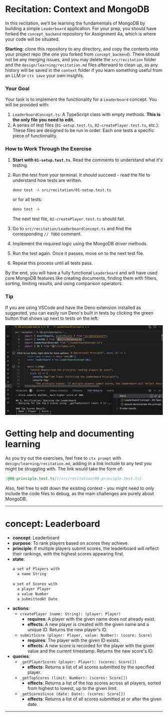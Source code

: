 # Recitation: Context and MongoDB

In this recitation, we'll be learning the fundamentals of MongoDB by building a simple `Leaderboard` application. For your prep, you should have forked the `concept_backend` repository for Assignment 4a, which is where your code will be situated. 

**Starting**: clone this repository to any directory, and copy the contents into your project repo (the one you forked from `concept_backend`). There should not be any merging issues, and you may delete the `src/recitation` folder and the `design/learning/recitation.md` files afterward to clean up, as any history will be saved in the `context` folder if you learn something useful from an LLM or `ctx save` your own insights.

### Your Goal

Your task is to implement the functionality for a `Leaderboard` concept. You will be provided with:

1.  `LeaderboardConcept.ts`: A TypeScript class with empty methods. **This is the only file you need to edit.**
2.  A series of test files (`01-setup.test.ts`, `02-createPlayer.test.ts`, etc.): These files are designed to be run in order. Each one tests a specific piece of functionality.

### How to Work Through the Exercise

1.  **Start with `01-setup.test.ts`**. Read the comments to understand what it's testing.
2.  Run the test from your terminal. It should succeed - read the file to understand how tests are written. 
    ```bash
    deno test -A src/recitation/01-setup.test.ts
    ```

    or for all tests:

    ```bash
    deno test -A
    ```

    The next test file, `02-createPlayer.test.ts` should fail.
3.  Go to `src/recitation/LeaderboardConcept.ts` and find the corresponding `// TODO` comment.
4.  Implement the required logic using the MongoDB driver methods.
5.  Run the test again. Once it passes, move on to the next test file.
6.  Repeat this process until all tests pass.

By the end, you will have a fully functional `Leaderboard` and will have used core MongoDB features like creating documents, finding them with filters, sorting, limiting results, and using comparison operators.

### Tip

If you are using VSCode and have the Deno extension installed as suggested, you can easily run Deno's built in tests by clicking the green button that shows up next to tests on the left:

![vscode_test_running](media/VScode_test_running.png)

# Getting help and documenting learning

As you try out the exercises, feel free to `ctx prompt` with `design/learning/recitation.md`, adding in a link include to any test you might be struggling with. The link would take the form of:

```md
[@08-principle.test.ts](/src/recitation/08-principle.test.ts)
```

Also, feel free to edit down the existing context - you might need to only include the code files to debug, as the main challenges are purely about MongoDB.

---

# concept: Leaderboard

*   **concept**: Leaderboard
*   **purpose**: To rank players based on scores they achieve.
*   **principle**: If multiple players submit scores, the leaderboard will reflect their rankings, with the highest scores appearing first.
*   **state**:
    ```
    a set of Players with
      a name String

    a set of Scores with
      a player Player
      a value Number
      a submittedAt Date
    ```
*   **actions**:
    *   `createPlayer (name: String): (player: Player)`
        *   **requires**: A player with the given name does not already exist.
        *   **effects**: A new player is created with the given name and a unique ID. Returns the new player's ID.
    *   `submitScore (player: Player, value: Number): (score: Score)`
        *   **requires**: The player with the given ID exists.
        *   **effects**: A new score is recorded for the player with the given value and the current timestamp. Returns the new score's ID.
*   **queries**:
    *   `_getPlayerScores (player: Player): (scores: Score[])`
        *   **effects**: Returns a list of all scores submitted by the specified player.
    *   `_getTopScores (limit: Number): (scores: Score[])`
        *   **effects**: Returns a list of the top scores across all players, sorted from highest to lowest, up to the given limit.
    *   `_getScoresSince (date: Date): (scores: Score[])`
        *   **effects**: Returns a list of all scores submitted at or after the given date.

---

